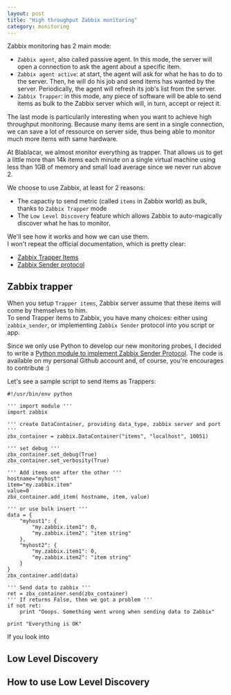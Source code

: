 ```yaml
---
layout: post
title: "High throughput Zabbix monitoring"
category: monitoring
---
```


Zabbix monitoring has 2 main mode:

- `Zabbix agent`, also called passive agent. In this mode, the server will open
  a connection to ask the agent about a specific item.
- `Zabbix agent active`: at start, the agent will ask for what he has to do to
  the server. Then, he will do his job and send items has wanted by the server.
  Periodically, the agent will refresh its job's list from the server.
- `Zabbix Trapper`: in  this mode, any piece of software will be able to send
  items as bulk to the Zabbix server which will, in turn, accept or reject it.

The last mode is particularily interesting when you want to achieve high
throughput monitoring. Because many items are sent in a single connection, we
can save a lot of ressource on server side, thus being able to monitor much more
items with same hardware.

At Blablacar, we almost monitor everything as trapper. That allows us to get a
little more than 14k items each minute on a single virtual machine using less
than 1GB of memory and small load average since we never run above 2.

We choose to use Zabbix, at least for 2 reasons:

- The capactiy to send metric (called `items` in Zabbix world) as bulk, thanks
  to `Zabbix Trapper` mode
- The `Low Level Discovery` feature which allows Zabbix to auto-magically
  discover what he has to monitor.

We'll see how it works and how we can use them.  
I won't repeat the official documentation, which is pretty clear:

- [Zabbix Trapper Items](https://www.zabbix.com/documentation/2.4/manual/config/items/itemtypes/trapper)
- [Zabbix Sender protocol](https://www.zabbix.org/wiki/Docs/protocols/zabbix_sender/2.0)


## Zabbix trapper

When you setup `Trapper items`, Zabbix server assume that these items will come
by themselves to him.  
To send Trapper items to Zabbix, you have many choices: either using
`zabbix_sender`, or implementing `Zabbix Sender` protocol into you script or app.

Since we only use Python to develop our new monitoring probes, I decided to write
a [Python module to implement Zabbix Sender Protocol](https://github.com/jbfavre/python-zabbix).
The code is available on my personal Github account and, of course, you're
encourages to contribute :)

Let's see a sample script to send items as Trappers:

    #!/usr/bin/env python

    ''' import module '''
    import zabbix

    ''' create DataContainer, providing data_type, zabbix server and port '''
    zbx_container = zabbix.DataContainer("items", "localhost", 10051)

    ''' set debug '''
    zbx_container.set_debug(True)
    zbx_container.set_verbosity(True)

    ''' Add items one after the other '''
    hostname="myhost"
    item="my.zabbix.item"
    value=0
    zbx_container.add_item( hostname, item, value)

    ''' or use bulk insert '''
    data = {
        "myhost1": {
            "my.zabbix.item1": 0,
            "my.zabbix.item2": "item string"
        },
        "myhost2": {
            "my.zabbix.item1": 0,
            "my.zabbix.item2": "item string"
        }
    }
    zbx_container.add(data)

    ''' Send data to zabbix '''
    ret = zbx_container.send(zbx_container)
    ''' If returns False, then we got a problem '''
    if not ret:
        print "Ooops. Something went wrong when sending data to Zabbix"

    print "Everything is OK"

If you look into

## Low Level Discovery

## How to use Low Level Discovery
